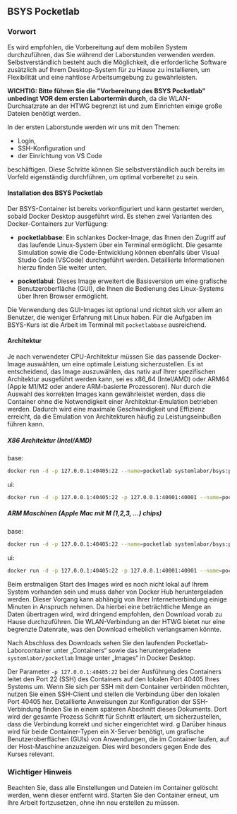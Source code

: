 ## BSYS Pocketlab

### Vorwort

Es wird empfohlen, die Vorbereitung auf dem mobilen System durchzuführen, das Sie während der Laborstunden verwenden werden. Selbstverständlich besteht auch die Möglichkeit, die erforderliche Software zusätzlich auf Ihrem Desktop-System für zu Hause zu installieren, um Flexibilität und eine nahtlose Arbeitsumgebung zu gewährleisten.

**WICHTIG: Bitte führen Sie die "Vorbereitung des BSYS Pocketlab" unbedingt VOR dem ersten Labortermin durch**, da die WLAN-Durchsatzrate an der HTWG begrenzt ist und zum Einrichten einige große Dateien benötigt werden. 

In der ersten Laborstunde werden wir uns mit den Themen:

- Login,
- SSH-Konfiguration und
- der Einrichtung von VS Code
  
beschäftigen. Diese Schritte können Sie selbstverständlich auch bereits im Vorfeld eigenständig durchführen, um optimal vorbereitet zu sein.

#### Installation des BSYS Pocketlab

Der BSYS-Container ist bereits vorkonfiguriert und kann gestartet werden, sobald Docker Desktop ausgeführt wird. Es stehen zwei Varianten des Docker-Containers zur Verfügung:

- **pocketlabbase**: Ein schlankes Docker-Image, das Ihnen den Zugriff auf das laufende Linux-System über ein Terminal ermöglicht. Die gesamte Simulation sowie die Code-Entwicklung können ebenfalls über Visual Studio Code (VSCode) durchgeführt werden. Detaillierte Informationen hierzu finden Sie weiter unten.

- **pocketlabui**: Dieses Image erweitert die Basisversion um eine grafische Benutzeroberfläche (GUI), die Ihnen die Bedienung des Linux-Systems über Ihren Browser ermöglicht.

Die Verwendung des GUI-Images ist optional und richtet sich vor allem an Benutzer, die weniger Erfahrung mit Linux haben. Für die Aufgaben im BSYS-Kurs ist die Arbeit im Terminal mit `pocketlabbase` ausreichend.

#### Architektur

Je nach verwendeter CPU-Architektur müssen Sie das passende Docker-Image auswählen, um eine optimale Leistung sicherzustellen. Es ist entscheidend, das Image auszuwählen, das nativ auf Ihrer spezifischen Architektur ausgeführt werden kann, sei es x86_64 (Intel/AMD) oder ARM64 (Apple M1/M2 oder andere ARM-basierte Prozessoren). Nur durch die Auswahl des korrekten Images kann gewährleistet werden, dass die Container ohne die Notwendigkeit einer Architektur-Emulation betrieben werden. Dadurch wird eine maximale Geschwindigkeit und Effizienz erreicht, da die Emulation von Architekturen häufig zu Leistungseinbußen führen kann.

##### X86 Architektur (Intel/AMD)

base:

```bash
docker run -d -p 127.0.0.1:40405:22 --name=pocketlab systemlabor/bsys:pocketlabbase
```

ui:

```bash
docker run -d -p 127.0.0.1:40405:22 -p 127.0.0.1:40001:40001 --name=pocketlab systemlabor/bsys:pocketlabui
```

##### ARM Maschinen (Apple Mac mit M (1,2,3, ...) chips)

base:

```bash
docker run -d -p 127.0.0.1:40405:22 --name=pocketlab systemlabor/bsys:pocketlabbase-ARM64
```

ui:

```bash
docker run -d -p 127.0.0.1:40405:22 -p 127.0.0.1:40001:40001 --name=pocketlab systemlabor/bsys:pocketlabui-ARM64
```

Beim erstmaligen Start des Images wird es noch nicht lokal auf Ihrem System vorhanden sein und muss daher von Docker Hub heruntergeladen werden. Dieser Vorgang kann abhängig von Ihrer Internetverbindung einige Minuten in Anspruch nehmen. Da hierbei eine beträchtliche Menge an Daten übertragen wird, wird dringend empfohlen, den Download vorab zu Hause durchzuführen. Die WLAN-Verbindung an der HTWG bietet nur eine begrenzte Datenrate, was den Download erheblich verlangsamen könnte.

Nach Abschluss des Downloads sehen Sie den laufenden Pocketlab-Laborcontainer unter „Containers“ sowie das heruntergeladene `systemlabor/pocketlab` Image unter „Images“ in Docker Desktop.

Der Parameter `-p 127.0.0.1:40405:22` bei der Ausführung des Containers leitet den Port 22 (SSH) des Containers auf den lokalen Port 40405 Ihres Systems um. Wenn Sie sich per SSH mit dem Container verbinden möchten, nutzen Sie einen SSH-Client und stellen die Verbindung über den lokalen Port 40405 her. Detaillierte Anweisungen zur Konfiguration der SSH-Verbindung finden Sie in einem späteren Abschnitt dieses Dokuments. Dort wird der gesamte Prozess Schritt für Schritt erläutert, um sicherzustellen, dass die Verbindung korrekt und sicher eingerichtet wird.
g
Darüber hinaus wird für beide Container-Typen ein X-Server benötigt, um grafische Benutzeroberflächen (GUIs) von Anwendungen, die im Container laufen, auf der Host-Maschine anzuzeigen. Dies wird besonders gegen Ende des Kurses relevant.

### Wichtiger Hinweis

Beachten Sie, dass alle Einstellungen und Dateien im Container gelöscht werden, wenn dieser entfernt wird. Starten Sie den Container erneut, um Ihre Arbeit fortzusetzen, ohne ihn neu erstellen zu müssen.
